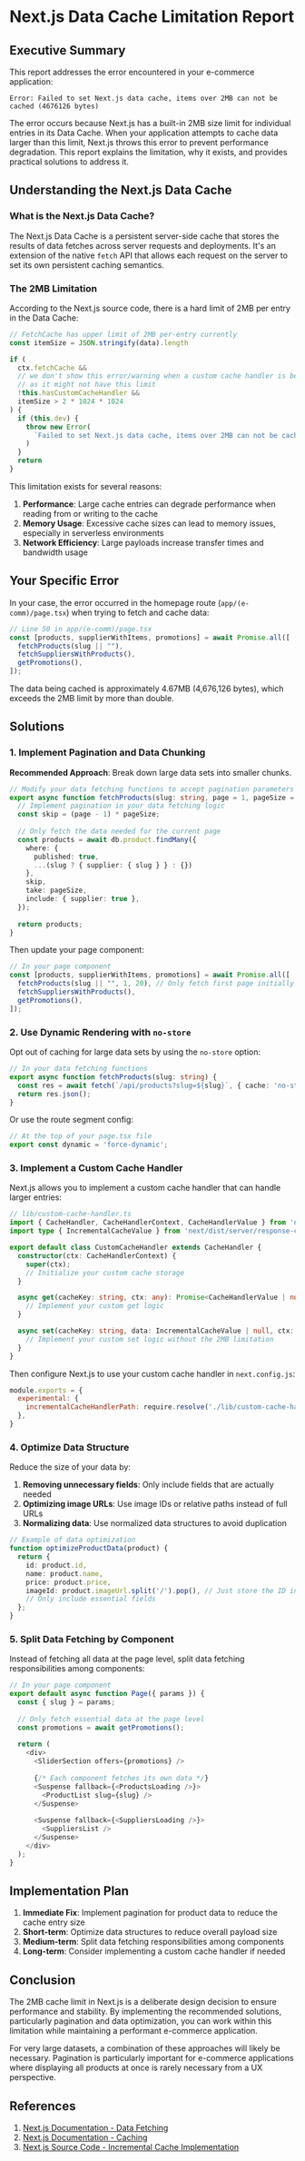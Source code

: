 # Next.js Data Cache Limitation Report

## Executive Summary

This report addresses the error encountered in your e-commerce application:

```
Error: Failed to set Next.js data cache, items over 2MB can not be cached (4676126 bytes)
```

The error occurs because Next.js has a built-in 2MB size limit for individual entries in its Data Cache. When your application attempts to cache data larger than this limit, Next.js throws this error to prevent performance degradation. This report explains the limitation, why it exists, and provides practical solutions to address it.

## Understanding the Next.js Data Cache

### What is the Next.js Data Cache?

The Next.js Data Cache is a persistent server-side cache that stores the results of data fetches across server requests and deployments. It's an extension of the native `fetch` API that allows each request on the server to set its own persistent caching semantics.

### The 2MB Limitation

According to the Next.js source code, there is a hard limit of 2MB per entry in the Data Cache:

```typescript
// FetchCache has upper limit of 2MB per-entry currently
const itemSize = JSON.stringify(data).length

if (
  ctx.fetchCache &&
  // we don't show this error/warning when a custom cache handler is being used
  // as it might not have this limit
  !this.hasCustomCacheHandler &&
  itemSize > 2 * 1024 * 1024
) {
  if (this.dev) {
    throw new Error(
      `Failed to set Next.js data cache, items over 2MB can not be cached (${itemSize} bytes)`
    )
  }
  return
}
```

This limitation exists for several reasons:
1. **Performance**: Large cache entries can degrade performance when reading from or writing to the cache
2. **Memory Usage**: Excessive cache sizes can lead to memory issues, especially in serverless environments
3. **Network Efficiency**: Large payloads increase transfer times and bandwidth usage

## Your Specific Error

In your case, the error occurred in the homepage route (`app/(e-comm)/page.tsx`) when trying to fetch and cache data:

```typescript
// Line 50 in app/(e-comm)/page.tsx
const [products, supplierWithItems, promotions] = await Promise.all([
  fetchProducts(slug || ""),
  fetchSuppliersWithProducts(),
  getPromotions(),
]);
```

The data being cached is approximately 4.67MB (4,676,126 bytes), which exceeds the 2MB limit by more than double.

## Solutions

### 1. Implement Pagination and Data Chunking

**Recommended Approach**: Break down large data sets into smaller chunks.

```typescript
// Modify your data fetching functions to accept pagination parameters
export async function fetchProducts(slug: string, page = 1, pageSize = 20) {
  // Implement pagination in your data fetching logic
  const skip = (page - 1) * pageSize;
  
  // Only fetch the data needed for the current page
  const products = await db.product.findMany({
    where: { 
      published: true,
      ...(slug ? { supplier: { slug } } : {})
    },
    skip,
    take: pageSize,
    include: { supplier: true },
  });
  
  return products;
}
```

Then update your page component:

```typescript
// In your page component
const [products, supplierWithItems, promotions] = await Promise.all([
  fetchProducts(slug || "", 1, 20), // Only fetch first page initially
  fetchSuppliersWithProducts(),
  getPromotions(),
]);
```

### 2. Use Dynamic Rendering with `no-store`

Opt out of caching for large data sets by using the `no-store` option:

```typescript
// In your data fetching functions
export async function fetchProducts(slug: string) {
  const res = await fetch(`/api/products?slug=${slug}`, { cache: 'no-store' });
  return res.json();
}
```

Or use the route segment config:

```typescript
// At the top of your page.tsx file
export const dynamic = 'force-dynamic';
```

### 3. Implement a Custom Cache Handler

Next.js allows you to implement a custom cache handler that can handle larger entries:

```typescript
// lib/custom-cache-handler.ts
import { CacheHandler, CacheHandlerContext, CacheHandlerValue } from 'next/dist/server/lib/incremental-cache';
import type { IncrementalCacheValue } from 'next/dist/server/response-cache';

export default class CustomCacheHandler extends CacheHandler {
  constructor(ctx: CacheHandlerContext) {
    super(ctx);
    // Initialize your custom cache storage
  }

  async get(cacheKey: string, ctx: any): Promise<CacheHandlerValue | null> {
    // Implement your custom get logic
  }

  async set(cacheKey: string, data: IncrementalCacheValue | null, ctx: any): Promise<void> {
    // Implement your custom set logic without the 2MB limitation
  }
}
```

Then configure Next.js to use your custom cache handler in `next.config.js`:

```javascript
module.exports = {
  experimental: {
    incrementalCacheHandlerPath: require.resolve('./lib/custom-cache-handler.ts'),
  },
}
```

### 4. Optimize Data Structure

Reduce the size of your data by:

1. **Removing unnecessary fields**: Only include fields that are actually needed
2. **Optimizing image URLs**: Use image IDs or relative paths instead of full URLs
3. **Normalizing data**: Use normalized data structures to avoid duplication

```typescript
// Example of data optimization
function optimizeProductData(product) {
  return {
    id: product.id,
    name: product.name,
    price: product.price,
    imageId: product.imageUrl.split('/').pop(), // Just store the ID instead of full URL
    // Only include essential fields
  };
}
```

### 5. Split Data Fetching by Component

Instead of fetching all data at the page level, split data fetching responsibilities among components:

```typescript
// In your page component
export default async function Page({ params }) {
  const { slug } = params;
  
  // Only fetch essential data at the page level
  const promotions = await getPromotions();
  
  return (
    <div>
      <SliderSection offers={promotions} />
      
      {/* Each component fetches its own data */}
      <Suspense fallback={<ProductsLoading />}>
        <ProductList slug={slug} />
      </Suspense>
      
      <Suspense fallback={<SuppliersLoading />}>
        <SuppliersList />
      </Suspense>
    </div>
  );
}
```

## Implementation Plan

1. **Immediate Fix**: Implement pagination for product data to reduce the cache entry size
2. **Short-term**: Optimize data structures to reduce overall payload size
3. **Medium-term**: Split data fetching responsibilities among components
4. **Long-term**: Consider implementing a custom cache handler if needed

## Conclusion

The 2MB cache limit in Next.js is a deliberate design decision to ensure performance and stability. By implementing the recommended solutions, particularly pagination and data optimization, you can work within this limitation while maintaining a performant e-commerce application.

For very large datasets, a combination of these approaches will likely be necessary. Pagination is particularly important for e-commerce applications where displaying all products at once is rarely necessary from a UX perspective.

## References

1. [Next.js Documentation - Data Fetching](https://nextjs.org/docs/app/building-your-application/data-fetching/fetching)
2. [Next.js Documentation - Caching](https://nextjs.org/docs/app/deep-dive/caching)
3. [Next.js Source Code - Incremental Cache Implementation](https://github.com/vercel/next.js/blob/canary/packages/next/src/server/lib/incremental-cache/index.ts)
